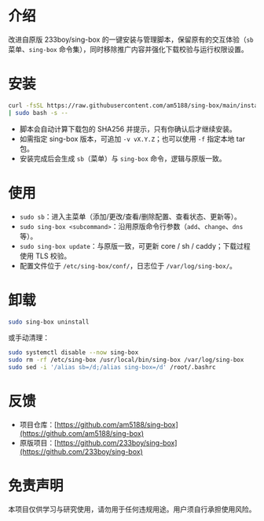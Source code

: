 # 介绍

改进自原版 233boy/sing-box 的一键安装与管理脚本，保留原有的交互体验（`sb` 菜单、`sing-box` 命令集），同时移除推广内容并强化下载校验与运行权限设置。

# 安装

```bash
curl -fsSL https://raw.githubusercontent.com/am5188/sing-box/main/install.sh \
| sudo bash -s --
```

- 脚本会自动计算下载包的 SHA256 并提示，只有你确认后才继续安装。
- 如需指定 sing-box 版本，可追加 `-v vX.Y.Z`；也可以使用 `-f` 指定本地 tar 包。
- 安装完成后会生成 `sb`（菜单）与 `sing-box` 命令，逻辑与原版一致。

# 使用

- `sudo sb`：进入主菜单（添加/更改/查看/删除配置、查看状态、更新等）。
- `sudo sing-box <subcommand>`：沿用原版命令行参数（`add`、`change`、`dns` 等）。
- `sudo sing-box update`：与原版一致，可更新 core / sh / caddy；下载过程使用 TLS 校验。
- 配置文件位于 `/etc/sing-box/conf/`，日志位于 `/var/log/sing-box/`。

# 卸载

```bash
sudo sing-box uninstall
```

或手动清理：

```bash
sudo systemctl disable --now sing-box
sudo rm -rf /etc/sing-box /usr/local/bin/sing-box /var/log/sing-box
sudo sed -i '/alias sb=/d;/alias sing-box=/d' /root/.bashrc
```

# 反馈

- 项目仓库：[https://github.com/am5188/sing-box](https://github.com/am5188/sing-box)
- 原版项目：[https://github.com/233boy/sing-box](https://github.com/233boy/sing-box)

# 免责声明

本项目仅供学习与研究使用，请勿用于任何违规用途。用户须自行承担使用风险。
